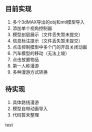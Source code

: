 ## 目前实现

1. 多个3dMAX导出的obj和mtl模型导入
2. 添加单个视角控制器
3. 模型剖层展示（文件丢失暂未提交）
4. 信息标注提示（文件丢失暂未提交）
5. 点击控制模型中多个门的开启关闭动画
6. 汽车模型的移动（无法上坡）
7. 点击放置物品
8. 第一人称漫游
9. 多种漫游方式转换

## 待实现

1. 具体路线漫游
2. 模型自带动画导入
3. 代码暂未整理

test